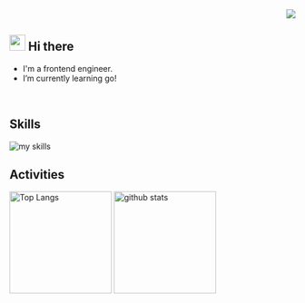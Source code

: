 <div align="right">
  <img src="https://komarev.com/ghpvc/?username=yuichi04" />
</div>



## <img src="https://media.giphy.com/media/hvRJCLFzcasrR4ia7z/giphy.gif" width="28"> Hi there

- I'm a frontend engineer.
- I’m currently learning go!
<br>


## Skills
<img alt="my skills" src="https://skillicons.dev/icons?theme=dark&perline=7&i=html,css,sass,tailwindcss,materialui,js,ts,react,next,gatsby,graphql,golang" />
<br>


## Activities
<div align="left"> 
  <img alt="Top Langs" height="180px" src="https://github-readme-stats.vercel.app/api?username=yuichi04&theme=vue-dark&layout=compact&show_icons=true" />
  <img alt="github stats" height="180px" src="https://github-readme-stats.vercel.app/api/top-langs/?username=yuichi04&theme=vue-dark&layout=compact" />
</div>
